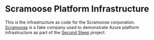# Scramoose Platform Infrastructure

This is the infrastructure as code for the Scramoose corporation. [Scramoose](https://secondsleep.io/about#scramoose) is a fake company used to demonstrate Azure platform infrastructure as part of the [Second Sleep](https://secondsleep.io) project.